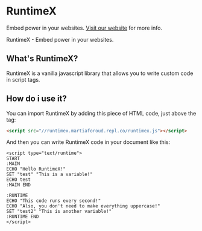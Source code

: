 # RuntimeX
Embed power in your websites.
[Visit our website](https://RuntimeX.martiaforoud.repl.co) for more info.

RuntimeX - Embed power in your websites.

## What's RuntimeX?
RuntimeX is a vanilla javascript library that allows you to write custom code in script tags.
## How do i use it?
You can import RuntimeX by adding this piece of HTML code, just above the </body> tag:

```HTML
<script src="//runtimex.martiaforoud.repl.co/runtimex.js"></script>
```

And then you can write RuntimeX code in your document like this:

```BASIC
<script type="text/runtime">
START
:MAIN
ECHO "Hello RuntimeX!"
SET "test" "This is a variable!"
ECHO test
:MAIN END

:RUNTIME
ECHO "This code runs every second!"
ECHO "Also, you don't need to make everything uppercase!"
SET "test2" "This is another variable!"
:RUNTIME END
</script>
```
